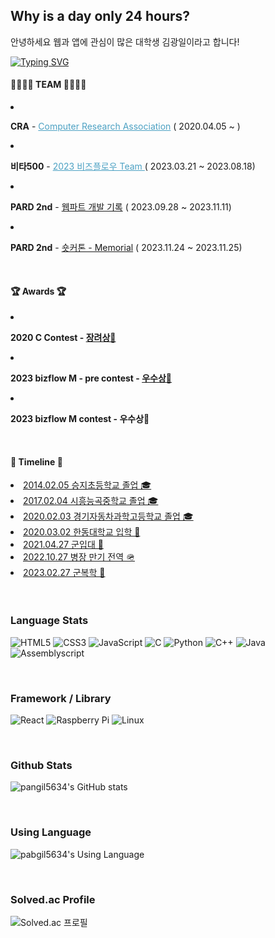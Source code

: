 <h2>Why is a day only 24 hours?</h2>
<p>안녕하세요 웹과 앱에 관심이 많은 대학생 김광일이라고 합니다!</p>

[![Typing SVG](https://readme-typing-svg.herokuapp.com?font=Architects+Daughter&color=80ed99&size=20&lines=Hello,+I+will+be+famous+developer!;I+really+like+programming~!;So+i+want+to+develop+everyday!!;And+I'm+a+proud+GitHub+user)](https://git.io/typing-svg)
<br>

<h4>👨‍👨‍👦‍👦 TEAM 👨‍👨‍👦‍👦</h4>
<li><p><b>CRA</b> - <a href = "https://cra16.github.io" style = "color : rgb(76, 161, 195)"> Computer Research Association</a> ( 2020.04.05 ~ )</p></li>
<li><p><b>비타500</b> - <a href = "https://www.notion.so/500-ac808876526a4b4c97376b77aa3d11e1?pvs=4" style = "color : rgb(76, 161, 195)"> 2023 비즈플로우 Team </a> ( 2023.03.21 ~ 2023.08.18)</p></li>
<li><p><b>PARD 2nd</b> - <a href = "https://github.com/2nd-PARD-WEB-PART/KimKwangil">웹파트 개발 기록</a> ( 2023.09.28 ~ 2023.11.11)</p></li>
<li><p><b>PARD 2nd</b> - <a href = "https://github.com/2nd-PARD-WEB-PART/PARD-2th-Memorial">숏커톤 - Memorial</a> ( 2023.11.24 ~ 2023.11.25)</p></li>
<br>

<h4>🏆 Awards 🏆</h4>
<li><p><b>2020 C Contest - <span><a href = "https://github.com/pangil5634/pangil5634/wiki/%5BAwards%5D-2020-C-Contest">장려상🥉</a></span></b></p></li>
<li><p><b>2023 bizflow M - pre contest - <span><a href = "https://github.com/pangil5634/pangil5634/wiki/%5BAwards%5D-bizflow-M-%E2%80%90-pre-contest">우수상🥈</a></span></b></p></li>
<li><p><b>2023 bizflow M contest - <span>우수상🥈</span></b></p></li>
<br>
    
<h4>🚗 Timeline 🚗</h4>
<u>
    <li>2014.02.05 승지초등학교 졸업 🎓</li>
    <li>2017.02.04 시흥능곡중학교 졸업 🎓</li>
    <li>2020.02.03 경기자동차과학고등학교 졸업 🎓</li>
    <li>2020.03.02 한동대학교 입학 🏫</li>
    <li>2021.04.27 군입대 🫡</li>
    <li>2022.10.27 병장 만기 전역 🪖</li>
    <li>2023.02.27 군복학 🏫</li>
</u>
<br>

<br>
<h3>Language Stats</h3>

![HTML5](https://img.shields.io/badge/-HTML5-F05032?style=for-the-badge&logo=html5&logoColor=white)
![CSS3](https://img.shields.io/badge/-CSS3-007ACC?style=for-the-badge&logo=css3)
![JavaScript](https://img.shields.io/badge/-JavaScript-yellow?style=for-the-badge&logo=javascript&logoColor=white)
![C](https://img.shields.io/badge/-C-0054FF?style=for-the-badge&logo=C&logoColor=ffffff)
![Python](https://img.shields.io/badge/-Python-3776AB?style=for-the-badge&logo=Python&logoColor=white)
![C++](https://img.shields.io/badge/-C++-00599C?style=for-the-badge&logo=cplusplus&logoColor=white)
![Java](https://img.shields.io/badge/-Java-FF9900?style=for-the-badge&logo=openjdk&logoColor=white)
![Assemblyscript](https://img.shields.io/badge/-assemblyscript-007AAC?style=for-the-badge&logo=assemblyscript&logoColor=white)

<br>
<h3>Framework / Library</h3>

![React](https://img.shields.io/badge/-React-61DAFB?style=for-the-badge&logo=react&logoColor=white)
![Raspberry Pi](https://img.shields.io/badge/-raspberrypi-A22846?style=for-the-badge&logo=raspberrypi&logoColor=white)
![Linux](https://img.shields.io/badge/-linux-FCC624?style=for-the-badge&logo=linux&logoColor=white)

<br>
<h3>Github Stats</h3>

![pangil5634's GitHub stats](https://github-readme-stats.vercel.app/api?username=pangil5634&show_icons=true&theme=radical)

<br>
<h3>Using Language</h3>

![pabgil5634's Using Language](https://github-readme-stats.vercel.app/api/top-langs/?username=pangil5634&layout=compact&theme=tokyonight)

<br>
<h3>Solved.ac Profile</h3>

![Solved.ac 프로필](http://mazassumnida.wtf/api/v2/generate_badge?boj=oksk6681)
